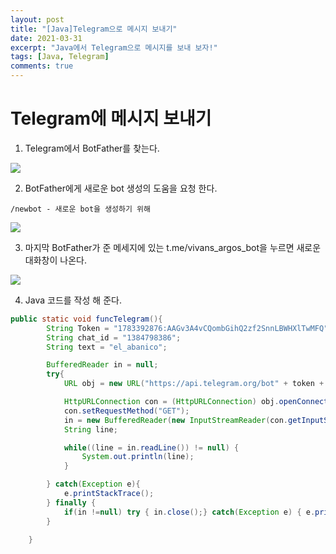```yaml
---
layout: post
title: "[Java]Telegram으로 메시지 보내기"
date: 2021-03-31
excerpt: "Java에서 Telegram으로 메시지를 보내 보자!"
tags: [Java, Telegram]
comments: true
---
```

# Telegram에 메시지 보내기

1. Telegram에서 BotFather를 찾는다. 

<img src="https://eunmik.github.io/bonita/assets/img/210331-telegram1.png">

2.  BotFather에게 새로운 bot 생성의 도움을 요청 한다. 

```
/newbot - 새로운 bot을 생성하기 위해 
```

<img src="https://eunmik.github.io/bonita/assets/img/210331-telegram2.png">

3. 마지막 BotFather가 준 메세지에 있는 t.me/vivans_argos_bot을 누르면 새로운 대화창이 나온다. 

<img src="https://eunmik.github.io/bonita/assets/img/210331-telegram3.png">

4. Java 코드를 작성 해 준다. 

```java
public static void funcTelegram(){
        String Token = "1783392876:AAGv3A4vCQombGihQ2zf2SnnLBWHXlTwMFQ";
        String chat_id = "1384798386";
        String text = "el_abanico";

        BufferedReader in = null;
        try{
            URL obj = new URL("https://api.telegram.org/bot" + token + "/sendmessage?chat_id=" + chat_id + "&text=" + text);

            HttpURLConnection con = (HttpURLConnection) obj.openConnection();
            con.setRequestMethod("GET");
            in = new BufferedReader(new InputStreamReader(con.getInputStream(), "UTF-8"));
            String line;

            while((line = in.readLine()) != null) {
                System.out.println(line);
            }

        } catch(Exception e){
            e.printStackTrace();
        } finally {
            if(in !=null) try { in.close();} catch(Exception e) { e.printStackTrace();}
        }

    }
```